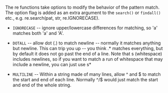 The re functions take options to modify the behavior of the pattern match. The option flag is added as an extra argument to the `search()` or `findall()` etc., e.g. re.search(pat, str, re.IGNORECASE).

* `IGNORECASE` -- ignore upper/lowercase differences for matching, so 'a' matches both 'a' and 'A'. 

* `DOTALL` -- allow dot (.) to match newline -- normally it matches anything but newline. This can trip you up -- you think .* matches everything, but by default it does not go past the end of a line. Note that s (whitespace) includes newlines, so if you want to match a run of whitespace that may include a newline, you can just use s* 

* `MULTILINE` -- Within a string made of many lines, allow ^ and $ to match the start and end of each line. Normally ^/$ would just match the start and end of the whole string. 
